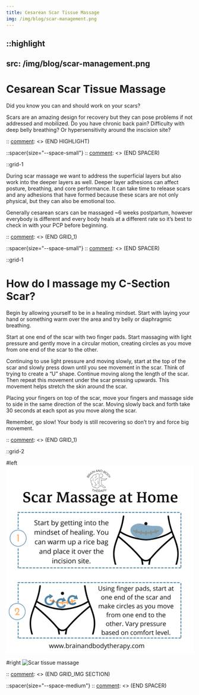 ```yaml
---
title: Cesarean Scar Tissue Massage
img: /img/blog/scar-management.png
---
```


[comment]: <> (START HIGHLIGHT)
::highlight
---
src: /img/blog/scar-management.png
---
# Cesarean Scar Tissue Massage

Did you know you can and should work on your scars?

Scars are an amazing design for recovery but they can pose problems if not addressed and mobilized. Do you have chronic back pain? Difficulty with deep belly breathing? Or hypersensitivity around the inscision site?

::
[comment]: <> (END HIGHLIGHT)

[comment]: <> (START SPACER)
::spacer{size="--space-small"}
::
[comment]: <> (END SPACER)

[comment]: <> (START GRID_1)
::grid-1


During scar massage we want to address the superficial layers but also work into the deeper layers as well. Deeper layer adhesions can affect posture, breathing, and core performance. It can take time to release scars and any adhesions that have formed because these scars are not only physical, but they can also be emotional too.

Generally cesarean scars can be massaged ~6 weeks postpartum, however everybody is different and every body heals at a different rate so it’s best to check in with your PCP before beginning.

::
[comment]: <> (END GRID_1)


[comment]: <> (START SPACER)
::spacer{size="--space-small"}
::
[comment]: <> (END SPACER)


[comment]: <> (START GRID_1)
::grid-1

# How do I massage my C-Section Scar?

Begin by allowing yourself to be in a healing mindset. Start with laying your hand or something warm over the area and try belly or diaphragmic breathing.

Start at one end of the scar with two finger pads. Start massaging with light pressure and gently move in a circular motion, creating circles as you move from one end of the scar to the other.

Continuing to use light pressure and moving slowly, start at the top of the scar and slowly press down until you see movement in the scar. Think of trying to create a “U” shape. Continue moving along the length of the scar. Then repeat this movement under the scar pressing upwards. This movement helps stretch the skin around the scar.

Placing your fingers on top of the scar, move your fingers and massage side to side in the same direction of the scar. Moving slowly back and forth take 30 seconds at each spot as you move along the scar.

Remember, go slow! Your body is still recovering so don’t try and force big movement.

::
[comment]: <> (END GRID_1)

[comment]: <> (START GRID_IMG SECTION)
::grid-2

#left
![Scar tissue massage](/img/blog/c-section-scar-massage.png)

#right
![Scar tissue massage](/img/blog/c-section-scar-massage2.png)

::
[comment]: <> (END GRID_IMG SECTION)


[comment]: <> (START SPACER)
::spacer{size="--space-medium"}
::
[comment]: <> (END SPACER)
